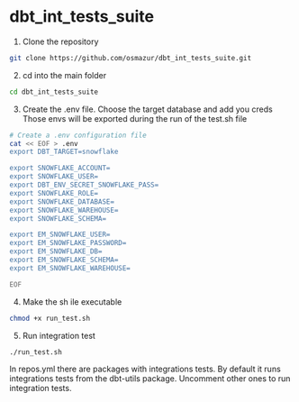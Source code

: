 # dbt_int_tests_suite

1. Clone the repository
```sh
git clone https://github.com/osmazur/dbt_int_tests_suite.git
```

2. cd into the main folder
```sh
cd dbt_int_tests_suite
```

3. Create the .env file. Choose the target database and add you creds
Those envs will be exported during the run of the test.sh file

```sh
# Create a .env configuration file
cat << EOF > .env
export DBT_TARGET=snowflake

export SNOWFLAKE_ACCOUNT=
export SNOWFLAKE_USER=
export DBT_ENV_SECRET_SNOWFLAKE_PASS=
export SNOWFLAKE_ROLE=
export SNOWFLAKE_DATABASE=
export SNOWFLAKE_WAREHOUSE=
export SNOWFLAKE_SCHEMA=

export EM_SNOWFLAKE_USER=
export EM_SNOWFLAKE_PASSWORD=
export EM_SNOWFLAKE_DB=
export EM_SNOWFLAKE_SCHEMA=
export EM_SNOWFLAKE_WAREHOUSE=

EOF
```

4. Make the sh ile executable
```sh
chmod +x run_test.sh
```

5. Run integration test
```sh
./run_test.sh
```

In repos.yml there are packages with integrations tests. By default it runs integrations tests from the dbt-utils package. Uncomment other ones to run integration tests.
